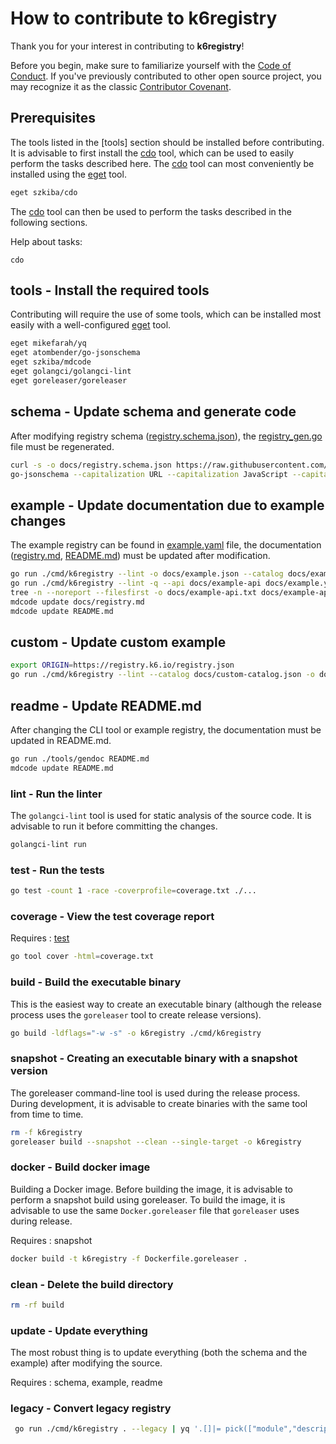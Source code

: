 # How to contribute to k6registry

Thank you for your interest in contributing to **k6registry**!

Before you begin, make sure to familiarize yourself with the [Code of Conduct](CODE_OF_CONDUCT.md). If you've previously contributed to other open source project, you may recognize it as the classic [Contributor Covenant](https://contributor-covenant.org/).


## Prerequisites

The tools listed in the [tools] section should be installed before contributing. It is advisable to first install the [cdo] tool, which can be used to easily perform the tasks described here. The [cdo] tool can most conveniently be installed using the [eget] tool.

```bash
eget szkiba/cdo
```

The [cdo] tool can then be used to perform the tasks described in the following sections.

Help about tasks:

```
cdo
```

[cdo]: (https://github.com/szkiba/cdo)
[eget]: https://github.com/zyedidia/eget

## tools - Install the required tools

Contributing will require the use of some tools, which can be installed most easily with a well-configured [eget] tool.

```bash
eget mikefarah/yq
eget atombender/go-jsonschema
eget szkiba/mdcode
eget golangci/golangci-lint
eget goreleaser/goreleaser
```

## schema - Update schema and generate code

After modifying registry schema ([registry.schema.json]), the [registry_gen.go] file must be regenerated.

```bash
curl -s -o docs/registry.schema.json https://raw.githubusercontent.com/grafana/k6-extension-registry/main/registry.schema.json
go-jsonschema --capitalization URL --capitalization JavaScript --capitalization OSS -p k6registry --only-models -o registry_gen.go docs/registry.schema.json
```

[registry.schema.json]: docs/registry.schema.json
[registry_gen.go]: registry_gen.go

## example - Update documentation due to example changes

The example registry can be found in [example.yaml] file, the documentation ([registry.md], [README.md]) must be updated after modification.

```bash
go run ./cmd/k6registry --lint -o docs/example.json --catalog docs/example-catalog.json docs/example.yaml
go run ./cmd/k6registry --lint -q --api docs/example-api docs/example.yaml
tree -n --noreport --filesfirst -o docs/example-api.txt docs/example-api 
mdcode update docs/registry.md
mdcode update README.md
```

[example.yaml]: docs/example.yaml
[registry.md]: docs/registry.md
[README.md]: README.md

## custom - Update custom example

```bash
export ORIGIN=https://registry.k6.io/registry.json
go run ./cmd/k6registry --lint --catalog docs/custom-catalog.json -o docs/custom.json --origin $ORIGIN docs/custom.yaml
```

## readme - Update README.md

After changing the CLI tool or example registry, the documentation must be updated in README.md.

```bash
go run ./tools/gendoc README.md
mdcode update README.md
```

### lint - Run the linter

The `golangci-lint` tool is used for static analysis of the source code.
It is advisable to run it before committing the changes.

```bash
golangci-lint run
```

### test - Run the tests

```bash
go test -count 1 -race -coverprofile=coverage.txt ./...
```

[test]: <#test---run-the-tests>

### coverage - View the test coverage report

Requires
: [test]

```bash
go tool cover -html=coverage.txt
```

### build - Build the executable binary

This is the easiest way to create an executable binary (although the release process uses the `goreleaser` tool to create release versions).

```bash
go build -ldflags="-w -s" -o k6registry ./cmd/k6registry
```

[build]: <#build---build-the-executable-binary>

### snapshot - Creating an executable binary with a snapshot version

The goreleaser command-line tool is used during the release process. During development, it is advisable to create binaries with the same tool from time to time.

```bash
rm -f k6registry
goreleaser build --snapshot --clean --single-target -o k6registry
```

[snapshot]: <#snapshot---creating-an-executable-binary-with-a-snapshot-version>

### docker - Build docker image

Building a Docker image. Before building the image, it is advisable to perform a snapshot build using goreleaser. To build the image, it is advisable to use the same `Docker.goreleaser` file that `goreleaser` uses during release.

Requires
: snapshot

```bash
docker build -t k6registry -f Dockerfile.goreleaser .
```

### clean - Delete the build directory

```bash
rm -rf build
```

### update - Update everything

The most robust thing is to update everything (both the schema and the example) after modifying the source.

Requires
: schema, example, readme

### legacy - Convert legacy registry

```bash
 go run ./cmd/k6registry . --legacy | yq '.[]|= pick(["module","description","tier","products","imports","outputs","repo","categories"])|sort_by(.module)' > ./docs/legacy.yaml
```